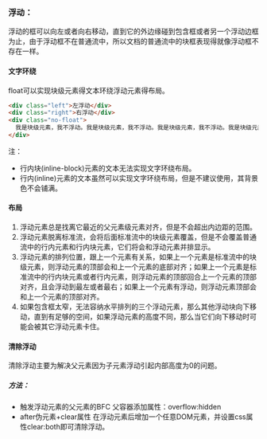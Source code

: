 ### 浮动：  
浮动的框可以向左或者向右移动，直到它的外边缘碰到包含框或者另一个浮动边框为止，由于浮动框不在普通流中，所以文档的普通流中的块框表现得就像浮动框不存在一样。   
#### 文字环绕  
float可以实现块级元素得文本环绕浮动元素得布局。  
```html
<div class="left">左浮动</div>
<div class="right">右浮动</div>
<div class="no-float">
  我是块级元素，我不浮动。我是块级元素，我不浮动。我是块级元素，我不浮动。我是块级元素，我不浮动。我是块级元素，我不浮动。我是块级元素，我不浮动。我是块级元素，我不浮动。我是块级元素，我不浮动
</div>
```  
注：  
* 行内块(inline-block)元素的文本无法实现文字环绕布局。
* 行内(inline)元素的文本虽然可以实现文字环绕布局，但是不建议使用，其背景色不会铺满。
#### 布局  
1. 浮动元素总是找离它最近的父元素级元素对齐，但是不会超出内边距的范围。  
2. 浮动元素脱离标准流，会将后面标准流中的块级元素覆盖，但是不会覆盖普通流中的行内元素和行内块元素，它们将会和浮动元素并排显示。  
3. 浮动元素的排列位置，跟上一个元素有关系，如果上一个元素是标准流中的块级元素，则浮动元素的顶部会和上一个元素的底部对齐；如果上一个元素是标准流中的行内块元素或者行内元素，则浮动元素的顶部回合上一个元素的顶部对齐，且会浮动到最左或者最右；如果上一个元素有浮动，则浮动元素顶部会和上一个元素的顶部对齐。
4. 如果包含框太窄，无法容纳水平排列的三个浮动元素，那么其他浮动块向下移动，直到有足够的空间，如果浮动元素的高度不同，那么当它们向下移动时可能会被其它浮动元素卡住。  
#### 清除浮动  
清除浮动主要为解决父元素因为子元素浮动引起内部高度为0的问题。  
##### 方法：  
* 触发浮动元素的父元素的BFC  父容器添加属性：overflow:hidden  
* after伪元素+clear属性 在浮动元素后增加一个任意DOM元素，并设置css属性clear:both即可清除浮动。